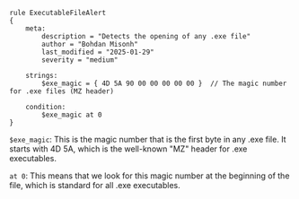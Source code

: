 ```
rule ExecutableFileAlert
{
    meta:
        description = "Detects the opening of any .exe file"
        author = "Bohdan Misonh"
        last_modified = "2025-01-29"
        severity = "medium"

    strings:
        $exe_magic = { 4D 5A 90 00 00 00 00 00 }  // The magic number for .exe files (MZ header)

    condition:
        $exe_magic at 0
}
```

`$exe_magic`: This is the magic number that is the first byte in any .exe file. It starts with 4D 5A, which is the well-known "MZ" header for .exe executables.

`at 0`: This means that we look for this magic number at the beginning of the file, which is standard for all .exe executables.
